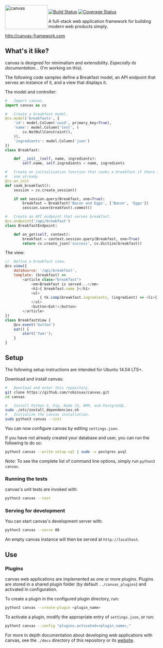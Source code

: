 <img align="left" width="140" height="80" title="canvas" src="http://canvas-framework.com/assets/media/canvas_logo.svg">

[![Build Status](https://travis-ci.org/robinsax/canvas.svg?branch=master)](https://travis-ci.org/robinsax/canvas)
[![Coverage Status](https://coveralls.io/repos/github/robinsax/canvas/badge.svg?branch=master)](https://coveralls.io/github/robinsax/canvas?branch=master)

A full-stack web application framework for building modern web products simply.

http://canvas-framework.com

## What's it like?

canvas is designed for minimalism and extensibility. 
*Especially its documentation...* (I'm working on this).

The following code samples define a Breakfast model, an API endpoint that
serves an instance of it, and a view that displays it.

The model and controller:

```python
#   Import canvas.
import canvas as cv

#   Create a breakfast model.
@cv.model('breakfasts', {
    'id': model.Column('uuid', primary_key=True),
    'name': model.Column('text', (
		cv.NotNullConstraint(),
	)),
    'ingredients': model.Column('json')
})
class Breakfast:

    def __init__(self, name, ingredients):
        self.name, self.ingredients = name, ingredients

#   Create an initialization function that cooks a breakfast if there isn't
#   one already.
@cv.on_init
def cook_breakfast():
    session = cv.create_session()

    if not session.query(Breakfast, one=True):
        breakfast = Breakfast('Bacon and Eggs', ['Bacon', 'Eggs'])
        session.save(breakfast).commit()

#   Create an API endpoint that serves breakfast.
@cv.endpoint('/api/breakfast')
class BreakfastEndpoint:

    def on_get(self, context):
        breakfast = context.session.query(Breakfast, one=True)
        return cv.create_json('success', cv.dictize(breakfast))
```

The view:

```javascript
//  Define a breakfast view.
@cv.view({
    dataSource: '/api/breakfast',
    template: (breakfast) => 
        <article class="breakfast">
            <em>Breakfast is served...</em>
            <h1>{ breakfast.name }</h1>
            <ul>
                { tk.comp(breakfast.ingredients, (ingredient) => <li>{ ingredient }</li>) }
            </ul>
            <button>Eat!</button>
        </article>
})
class BreakfastView {
    @cv.event('button')
    eat() {
        alert('Yum!');
    }
}
```

## Setup

The following setup instructions are intended for Ubuntu 14.04 LTS+.

Download and install canvas:

```bash
#   Download and enter this repository.
git clone https://github.com/robinsax/canvas.git
cd canvas

#   Install Python 3, Pip, Node JS, NPM, and PostgreSQL.
sudo ./etc/install_dependencies.sh
#   Initialize the canvas installation.
sudo python3 canvas --init
```

You can now configure canvas by editing `settings.json`.

If you have not already created your database and user, you can run the
following to do so:

```bash
python3 canvas --write-setup-sql | sudo -u postgres psql
```

*Note*: To see the complete list of command line options, simply run `python3 canvas`.

### Running the tests

canvas's unit tests are invoked with:

```bash
python3 canvas --test
```

### Serving for development

You can start canvas's development server with:

```bash
python3 canvas --serve 80
```

An empty canvas instance will then be served at `http://localhost`.

## Use

### Plugins

canvas web applications are implemented as one or more plugins. Plugins are
stored in a shared plugin folder (by default `../canvas_plugins`) and
activated in configuration.

To create a plugin in the configured plugin directory, run:

```bash
python3 canvas --create-plugin <plugin_name>
```

To activate a plugin, modify the appropriate entry of `settings.json`, or run:

```bash
python3 canvas --config "plugins.activated=<plugin_name>,"
```

For more in depth documentation about developing web applications with canvas, 
see the `./docs` directory of this repository or its [website](http://canvas-framework.com).
